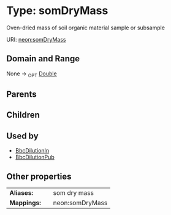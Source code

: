 
# Type: somDryMass


Oven-dried mass of soil organic material sample or subsample

URI: [neon:somDryMass](https://data.neonscience.org/somDryMass)


## Domain and Range

None ->  <sub>OPT</sub> [Double](types/Double.md)

## Parents


## Children


## Used by

 * [BbcDilutionIn](BbcDilutionIn.md)
 * [BbcDilutionPub](BbcDilutionPub.md)

## Other properties

|  |  |  |
| --- | --- | --- |
| **Aliases:** | | som dry mass |
| **Mappings:** | | neon:somDryMass |


